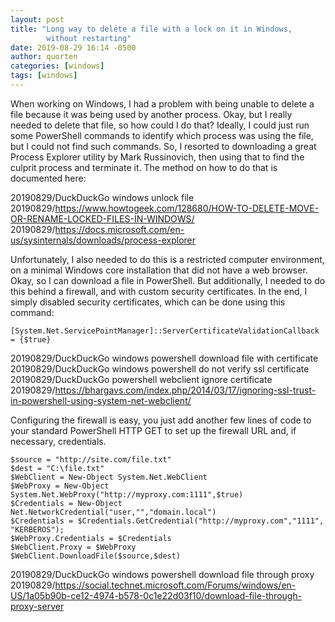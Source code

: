 ```yaml
---
layout: post
title: "Long way to delete a file with a lock on it in Windows,
        without restarting"
date: 2019-08-29 16:14 -0500
author: quorten
categories: [windows]
tags: [windows]
---
```


When working on Windows, I had a problem with being unable to delete a
file because it was being used by another process.  Okay, but I really
needed to delete that file, so how could I do that?  Ideally, I could
just run some PowerShell commands to identify which process was using
the file, but I could not find such commands.  So, I resorted to
downloading a great Process Explorer utility by Mark Russinovich, then
using that to find the culprit process and terminate it.  The method
on how to do that is documented here:

20190829/DuckDuckGo windows unlock file  
20190829/https://www.howtogeek.com/128680/HOW-TO-DELETE-MOVE-OR-RENAME-LOCKED-FILES-IN-WINDOWS/  
20190829/https://docs.microsoft.com/en-us/sysinternals/downloads/process-explorer

Unfortunately, I also needed to do this is a restricted computer
environment, on a minimal Windows core installation that did not have
a web browser.  Okay, so I can download a file in PowerShell.  But
additionally, I needed to do this behind a firewall, and with custom
security certificates.  In the end, I simply disabled security
certificates, which can be done using this command:

```
[System.Net.ServicePointManager]::ServerCertificateValidationCallback = {$true}
```

<!-- more -->

20190829/DuckDuckGo windows powershell download file with certificate  
20190829/DuckDuckGo windows powershell do not verify ssl certificate  
20190829/DuckDuckGo powershell webclient ignore certificate  
20190829/https://bhargavs.com/index.php/2014/03/17/ignoring-ssl-trust-in-powershell-using-system-net-webclient/

Configuring the firewall is easy, you just add another few lines of
code to your standard PowerShell HTTP GET to set up the firewall URL
and, if necessary, credentials.

```
$source = "http://site.com/file.txt"
$dest = "C:\file.txt"
$WebClient = New-Object System.Net.WebClient
$WebProxy = New-Object System.Net.WebProxy("http://myproxy.com:1111",$true)
$Credentials = New-Object Net.NetworkCredential("user,"","domain.local")
$Credentials = $Credentials.GetCredential("http://myproxy.com","1111", "KERBEROS");
$WebProxy.Credentials = $Credentials
$WebClient.Proxy = $WebProxy
$WebClient.DownloadFile($source,$dest)
```

20190829/DuckDuckGo windows powershell download file through proxy  
20190829/https://social.technet.microsoft.com/Forums/windows/en-US/1a05b90b-ce12-4974-b578-0c1e22d03f10/download-file-through-proxy-server
